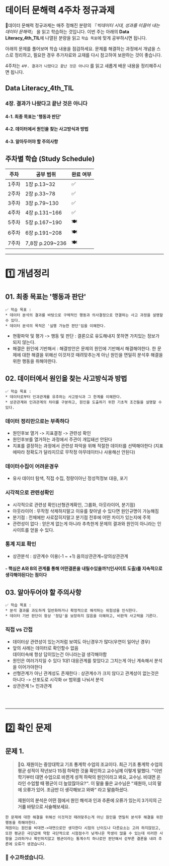 # 데이터 문해력 4주차 정규과제

📌데이터 문해력 정규과제는 매주 정해진 분량의 『*빅데이터 시대, 성과를 이끌어 내는 데이터 문해력*』 을 읽고 학습하는 것입니다. 이번 주는 아래의 **Data Literacy_4th_TIL**에 나열된 분량을 읽고 `학습 목표`에 맞게 공부하시면 됩니다.

아래의 문제를 풀어보며 학습 내용을 점검하세요. 문제를 해결하는 과정에서 개념을 스스로 정리하고, 필요한 경우 추가자료와 교재를 다시 참고하여 보완하는 것이 좋습니다.

4주차는 `4부. 결과가 나왔다고 끝난 것은 아니다` 를 읽고 새롭게 배운 내용을 정리해주시면 됩니다.


## Data Literacy_4th_TIL

### 4장. 결과가 나왔다고 끝난 것은 아니다

#### 4-1. 최종 목표는 '행동과 판단'

#### 4-2. 데이터에서 원인을 찾는 사고방식과 방법

#### 4-3. 알아두어야 할 주의사항





## 주차별 학습 (Study Schedule)

| 주차  | 공부 범위       | 완료 여부 |
| ----- | --------------- | --------- |
| 1주차 | 1장 p.13~32     | ✅         |
| 2주차 | 2장 p.33~78     | ✅         |
| 3주차 | 3장 p.79~130    | ✅         |
| 4주차 | 4장 p.131~166   | ✅         |
| 5주차 | 5장 p.167~190   | 🍽️         |
| 6주차 | 6장 p.191~208   | 🍽️         |
| 7주차 | 7,8장 p.209~236 | 🍽️         |

<!-- 여기까진 그대로 둬 주세요-->



---

# 1️⃣ 개념정리

## 01. 최종 목표는 '행동과 판단'

```
✅ 학습 목표 :
* 데이터 분석의 결과를 바탕으로 구체적인 행동과 의사결정으로 연결하는 사고 과정을 설명할 수 있다. 
* 데이터 분석의 목적은 '실행 가능한 판단'임을 이해한다. 
```

 - 현황파악 및 평가 -> 행동 및 판단 : 결론으로 유도해내지 못하면 가치있는 정보가 되지 않는다.
 - 해결은 원인에 기반해서 : 해결방안은 문제의 원인에 기반해서 해결해야한다. 한 문제에 대한 해결을 위해선 이것저것 때려맞추는게 아닌 원인을 면밀히 분석후 해결을 위한 행동을 취해야한다.



## 02. 데이터에서 원인을 찾는 사고방식과 방법

```
✅ 학습 목표 :
* 데이터로부터 인과관계를 유추하는 사고방식과 그 한계를 이해한다.
* 상관관계와 인과관계의 차이를 구분하고, 원인을 도출하기 위한 기초적 조건들을 설명할 수 있다. 
```

### 데이터 정리만으로는 부족하다
 - 원인후보 열거 -> 지표결정 -> 관련성 확인
 - 원인후보를 열거하는 과정에서 주관이 개입돼선 안된다
 - 지표를 결정하는 과정에서 관련성 파악을 위해 적절한 데이터를 선택해야한다 (지표에따라 정확도가 달라지므로 무작정 아무데이터나 사용해선 안된다)
 ### 데이터수집이 어려운경우
  - 유사 데이터 탐색, 직접 수집, 정량이아닌 정성적정보 대응, 포기
### 시각적으로 관련성확인
 - 시각적으로 관련성 확인(선형관계확인, 그룹화, 아웃라이어, 분기점)
 - 아웃라이어 : 무작정 삭제하지말고 이유를 찾아낼 수 있다면 원인규명이 가능해짐
 - 분기점 : 전체에만 사로잡히지말고 분기점 전후에 어떤 차이가 있는지에 주목
 - 관련성이 없다 : 얻은게 없는게 아니라 추측한게 문제의 결과와 원인이 아니라는 인사이트를 얻을 수 있다.

### 통계 지표 확인
 - 상관분석 : 상관계수 이용(-1 ~ +1) 음의상관관계~양의상관관계
 #### - 핵심은 A와 B의 관계를 통해 어떤결론을 내릴수있을까?(인사이트 도출)를 지속적으로 생각해야된다는 점이다

## 03. 알아두어야 할 주의사항

```
✅ 학습 목표 :
* 분석 결과를 과도하게 일반화하거나 확정적으로 해석하는 위험성을 인식한다.
* 데이터 기반 판단이 항상 '정답'을 보장하지 않음을 이해하고, 비판적 사고력을 기른다. 
```
### 직접 vs 간접
 - 데이터상 관련성이 있는거처럼 보여도 아닌경우가 많다(우연이 일어난 경우)
 - 앞의 사례는 데이터로 확인할수 없음 <br>데이터속에 항상 답이있는건 아니라는걸 생각해야함
 - 원인은 여러가지일 수 있다 1대1 대응관계를 찾았다고 그치는게 아닌 계속해서 분석을 이어가야한다
 - 선형관계가 아닌 관계성도 존재한다 : 상관계수가 크지 않다고 관계성이 없는것은 아니다 -> 산포도로 시각화 or 범위를 나눠서 분석
 - 상관관계 != 인과관계 





<br>
<br>

---

# 2️⃣ 확인 문제

## 문제 1.

> **🧚Q. 재원이는 중앙대학교 기초 통계학 수업의 조교이다. 최근 기초 통계학 수업의 평균 성적이 작년보다 15점 하락한 것을 확인하고 교수님께 이렇게 말했다. "이번 학기부터 대면 수업으로 바뀐게 성적 하락의 원인이라고 봐요, 교수님. 비대면 온라인 수업할 때 평균이 더 높았잖아요?". 이 말을 들은 교수님은 "재원아, 너의 말에 오류가 있어. 조금만 더 생각해보고 와봐" 라고 말씀하셨다.**
>
> **재원이의 분석은 어떤 점에서 원인 해석과 인과 추론에 오류가 있는지 3가지의 근거를 바탕으로 서술해보세요.**

```
한 문제에 대한 해결을 위해선 이것저것 때려맞추는게 아닌 원인을 면밀히 분석후 해결을 위한 행동을 취해야한다.
재원이는 원인을 비대면->대면으로만 생각한다 시험의 난이도나 다른요소는 고려 하지않았고, 또한 평균은 극단값에 약함 극단적으로 시험점수가 낮게나온 학생이 많을 수 있는데 이러한 사항을 고려하거나 확인하지않고 평균이라는 통계수치 하나로만 판단해서 섣부른 결론을 내려 추론에 오류가 생겼습니다.
```

### 🎉 수고하셨습니다.